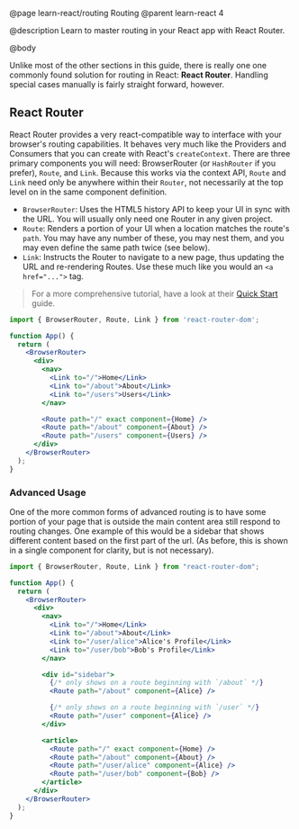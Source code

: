@page learn-react/routing Routing
@parent learn-react 4

@description Learn to master routing in your React app with React Router.

@body

Unlike most of the other sections in this guide, there is really one one commonly found solution for routing in React: **React Router**. Handling special cases manually is fairly straight forward, however.

## React Router

React Router provides a very react-compatible way to interface with your browser's routing capabilities. It behaves very much like the Providers and Consumers that you can create with React's `createContext`. There are three primary components you will need: BrowserRouter (or `HashRouter` if you prefer), `Route`, and `Link`. Because this works via the context API, `Route` and `Link` need only be anywhere within their `Router`, not necessarily at the top level on in the same component definition.

* `BrowserRouter`: Uses the HTML5 history API to keep your UI in sync with the URL. You will usually only need one Router in any given project.
* `Route`: Renders a portion of your UI when a location matches the route's `path`. You may have any number of these, you may nest them, and you may even define the same path twice (see below).
* `Link`: Instructs the Router to navigate to a new page, thus updating the URL and re-rendering Routes. Use these much like you would an `<a href="...">` tag.

> For a more comprehensive tutorial, have a look at their [Quick Start](https://reacttraining.com/react-router/web/guides/quick-start) guide.

```jsx
import { BrowserRouter, Route, Link } from 'react-router-dom';

function App() {
  return (
    <BrowserRouter>
      <div>
        <nav>
          <Link to="/">Home</Link>
          <Link to="/about">About</Link>
          <Link to="/users">Users</Link>
        </nav>

        <Route path="/" exact component={Home} />
        <Route path="/about" component={About} />
        <Route path="/users" component={Users} />
      </div>
    </BrowserRouter>
  );
}
```

### Advanced Usage

One of the more common forms of advanced routing is to have some portion of your page that is outside the main content area still respond to routing changes. One example of this would be a sidebar that shows different content based on the first part of the url. (As before, this is shown in a single component for clarity, but is not necessary).

```jsx
import { BrowserRouter, Route, Link } from "react-router-dom";

function App() {
  return (
    <BrowserRouter>
      <div>
        <nav>
          <Link to="/">Home</Link>
          <Link to="/about">About</Link>
          <Link to="/user/alice">Alice's Profile</Link>
          <Link to="/user/bob">Bob's Profile</Link>
        </nav>

        <div id="sidebar">
          {/* only shows on a route beginning with `/about` */}
          <Route path="/about" component={Alice} />

          {/* only shows on a route beginning with `/user` */}
          <Route path="/user" component={Alice} />
        </div>

        <article>
          <Route path="/" exact component={Home} />
          <Route path="/about" component={About} />
          <Route path="/user/alice" component={Alice} />
          <Route path="/user/bob" component={Bob} />
        </article>
      </div>
    </BrowserRouter>
  );
}
```
